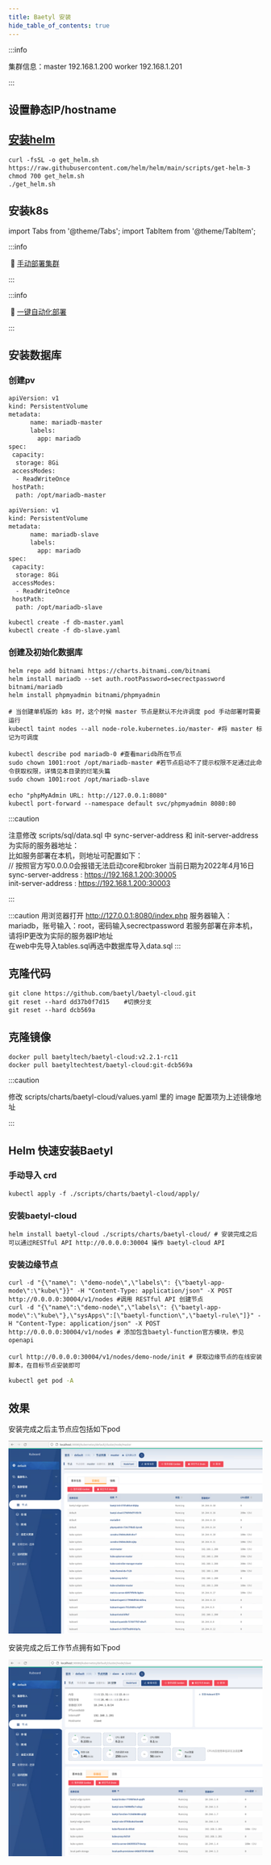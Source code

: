 ```yaml
---
title: Baetyl 安装
hide_table_of_contents: true
---
```


:::info

集群信息：master 192.168.1.200  	worker 192.168.1.201

:::

## 设置静态IP/hostname




## [安装helm](https://helm.sh/docs/intro/install/)

```shell
curl -fsSL -o get_helm.sh https://raw.githubusercontent.com/helm/helm/main/scripts/get-helm-3
chmod 700 get_helm.sh
./get_helm.sh
```



## 安装k8s



import Tabs from '@theme/Tabs';
import TabItem from '@theme/TabItem';

<Tabs>
  <TabItem value="Manually" label="手动">

:::info

​    🍎 [手动部署集群](https://www.zhangshitao.top/2022-5-7-k8s-Manually)

:::

  </TabItem>

  <TabItem value="Automatic" label="一键" default>

:::info

​    🍊 [一键自动化部署](https://www.zhangshitao.top/2022-5-7-k8s-Automatic)

:::

  </TabItem>
</Tabs>



## 安装数据库

### 创建pv

```shell
apiVersion: v1
kind: PersistentVolume
metadata:
      name: mariadb-master
      labels:
        app: mariadb
spec:
 capacity:
  storage: 8Gi
 accessModes:
  - ReadWriteOnce
 hostPath:
  path: /opt/mariadb-master
```

```shell
apiVersion: v1
kind: PersistentVolume
metadata:
      name: mariadb-slave
      labels:
        app: mariadb
spec:
 capacity:
  storage: 8Gi
 accessModes:
  - ReadWriteOnce
 hostPath:
  path: /opt/mariadb-slave
```

```shell
kubectl create -f db-master.yaml 
kubectl create -f db-slave.yaml
```

### 创建及初始化数据库

```shell
helm repo add bitnami https://charts.bitnami.com/bitnami
helm install mariadb --set auth.rootPassword=secrectpassword bitnami/mariadb
helm install phpmyadmin bitnami/phpmyadmin 

# 当创建单机版的 k8s 时，这个时候 master 节点是默认不允许调度 pod 手动部署时需要运行
kubectl taint nodes --all node-role.kubernetes.io/master- #将 master 标记为可调度

kubectl describe pod mariadb-0 #查看maridb所在节点
sudo chown 1001:root /opt/mariadb-master #若节点启动不了提示权限不足通过此命令获取权限，详情见本目录的烂笔头篇
sudo chown 1001:root /opt/mariadb-slave

echo "phpMyAdmin URL: http://127.0.0.1:8080"
kubectl port-forward --namespace default svc/phpmyadmin 8080:80
```

:::caution

注意修改 scripts/sql/data.sql 中 sync-server-address 和 init-server-address 为实际的服务器地址：  
比如服务部署在本机，则地址可配置如下：   
// 按照官方写0.0.0.0会报错无法启动core和broker  当前日期为2022年4月16日   
sync-server-address : https://192.168.1.200:30005	   
init-server-address : https://192.168.1.200:30003

:::

:::caution
用浏览器打开 http://127.0.0.1:8080/index.php  服务器输入：mariadb，账号输入：root，密码输入secrectpassword
若服务部署在非本机，请将IP更改为实际的服务器IP地址  
在web中先导入tables.sql再选中数据库导入data.sql
:::

## 克隆代码

```shell
git clone https://github.com/baetyl/baetyl-cloud.git
git reset --hard dd37b0f7d15	#切换分支
git reset --hard dcb569a
```

## 克隆镜像

```shell
docker pull baetyltech/baetyl-cloud:v2.2.1-rc11
docker pull baetyltechtest/baetyl-cloud:git-dcb569a
```

:::caution

修改 scripts/charts/baetyl-cloud/values.yaml 里的 image 配置项为上述镜像地址

:::


## Helm 快速安装Baetyl

### 手动导入 crd

```shell
kubectl apply -f ./scripts/charts/baetyl-cloud/apply/
```

### 安装baetyl-cloud

```shell
helm install baetyl-cloud ./scripts/charts/baetyl-cloud/ # 安装完成之后可以通过RESTful API http://0.0.0.0:30004 操作 baetyl-cloud API
```

### 安装边缘节点

```shell
curl -d "{\"name\": \"demo-node\",\"labels\": {\"baetyl-app-mode\":\"kube\"}}" -H "Content-Type: application/json" -X POST http://0.0.0.0:30004/v1/nodes #调用 RESTful API 创建节点
curl -d "{\"name\":\"demo-node\",\"labels\": {\"baetyl-app-mode\":\"kube\"},\"sysApps\":[\"baetyl-function\",\"baetyl-rule\"]}" -H "Content-Type: application/json" -X POST http://0.0.0.0:30004/v1/nodes # 添加包含baetyl-function官方模块，参见openapi

curl http://0.0.0.0:30004/v1/nodes/demo-node/init # 获取边缘节点的在线安装脚本，在目标节点安装即可
```

```sh
kubectl get pod -A
```

## 效果

安装完成之后主节点应包括如下pod

![img](./img/baetyl/env/1.0.png)

安装完成之后工作节点拥有如下pod

![](./img/baetyl/env/1.1.png)

